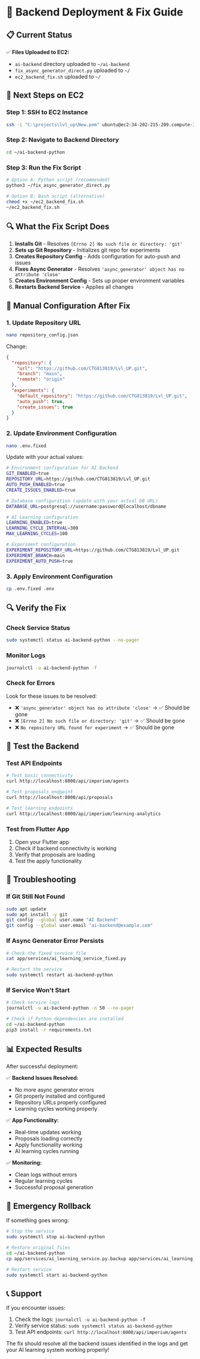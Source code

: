 # 🚀 Backend Deployment & Fix Guide

## 📋 Current Status

✅ **Files Uploaded to EC2:**
- `ai-backend` directory uploaded to `~/ai-backend`
- `fix_async_generator_direct.py` uploaded to `~/`
- `ec2_backend_fix.sh` uploaded to `~/`

## 🔧 Next Steps on EC2

### Step 1: SSH to EC2 Instance
```bash
ssh -i "C:\projects\lvl_up\New.pem" ubuntu@ec2-34-202-215-209.compute-1.amazonaws.com
```

### Step 2: Navigate to Backend Directory
```bash
cd ~/ai-backend-python
```

### Step 3: Run the Fix Script
```bash
# Option A: Python script (recommended)
python3 ~/fix_async_generator_direct.py

# Option B: Bash script (alternative)
chmod +x ~/ec2_backend_fix.sh
~/ec2_backend_fix.sh
```

## 🔍 What the Fix Script Does

1. **Installs Git** - Resolves `[Errno 2] No such file or directory: 'git'`
2. **Sets up Git Repository** - Initializes git repo for experiments
3. **Creates Repository Config** - Adds configuration for auto-push and issues
4. **Fixes Async Generator** - Resolves `'async_generator' object has no attribute 'close'`
5. **Creates Environment Config** - Sets up proper environment variables
6. **Restarts Backend Service** - Applies all changes

## 📝 Manual Configuration After Fix

### 1. Update Repository URL
```bash
nano repository_config.json
```
Change:
```json
{
  "repository": {
    "url": "https://github.com/CTG813819/Lvl_UP.git",
    "branch": "main",
    "remote": "origin"
  },
  "experiments": {
    "default_repository": "https://github.com/CTG813819/Lvl_UP.git",
    "auto_push": true,
    "create_issues": true
  }
}
```

### 2. Update Environment Configuration
```bash
nano .env.fixed
```
Update with your actual values:
```bash
# Environment configuration for AI Backend
GIT_ENABLED=true
REPOSITORY_URL=https://github.com/CTG813819/Lvl_UP.git
AUTO_PUSH_ENABLED=true
CREATE_ISSUES_ENABLED=true

# Database configuration (update with your actual DB URL)
DATABASE_URL=postgresql://username:password@localhost/dbname

# AI Learning configuration
LEARNING_ENABLED=true
LEARNING_CYCLE_INTERVAL=300
MAX_LEARNING_CYCLES=100

# Experiment configuration
EXPERIMENT_REPOSITORY_URL=https://github.com/CTG813819/Lvl_UP.git
EXPERIMENT_BRANCH=main
EXPERIMENT_AUTO_PUSH=true
```

### 3. Apply Environment Configuration
```bash
cp .env.fixed .env
```

## 🔍 Verify the Fix

### Check Service Status
```bash
sudo systemctl status ai-backend-python --no-pager
```

### Monitor Logs
```bash
journalctl -u ai-backend-python -f
```

### Check for Errors
Look for these issues to be resolved:
- ❌ `'async_generator' object has no attribute 'close'` → ✅ Should be gone
- ❌ `[Errno 2] No such file or directory: 'git'` → ✅ Should be gone  
- ❌ `No repository URL found for experiment` → ✅ Should be gone

## 🧪 Test the Backend

### Test API Endpoints
```bash
# Test basic connectivity
curl http://localhost:8000/api/imperium/agents

# Test proposals endpoint
curl http://localhost:8000/api/proposals

# Test learning endpoints
curl http://localhost:8000/api/imperium/learning-analytics
```

### Test from Flutter App
1. Open your Flutter app
2. Check if backend connectivity is working
3. Verify that proposals are loading
4. Test the apply functionality

## 🔧 Troubleshooting

### If Git Still Not Found
```bash
sudo apt update
sudo apt install -y git
git config --global user.name "AI Backend"
git config --global user.email "ai-backend@example.com"
```

### If Async Generator Error Persists
```bash
# Check the fixed service file
cat app/services/ai_learning_service_fixed.py

# Restart the service
sudo systemctl restart ai-backend-python
```

### If Service Won't Start
```bash
# Check service logs
journalctl -u ai-backend-python -n 50 --no-pager

# Check if Python dependencies are installed
cd ~/ai-backend-python
pip3 install -r requirements.txt
```

## 📊 Expected Results

After successful deployment:

✅ **Backend Issues Resolved:**
- No more async generator errors
- Git properly installed and configured
- Repository URLs properly configured
- Learning cycles working properly

✅ **App Functionality:**
- Real-time updates working
- Proposals loading correctly
- Apply functionality working
- AI learning cycles running

✅ **Monitoring:**
- Clean logs without errors
- Regular learning cycles
- Successful proposal generation

## 🚨 Emergency Rollback

If something goes wrong:
```bash
# Stop the service
sudo systemctl stop ai-backend-python

# Restore original files
cd ~/ai-backend-python
cp app/services/ai_learning_service.py.backup app/services/ai_learning_service.py

# Restart service
sudo systemctl start ai-backend-python
```

## 📞 Support

If you encounter issues:
1. Check the logs: `journalctl -u ai-backend-python -f`
2. Verify service status: `sudo systemctl status ai-backend-python`
3. Test API endpoints: `curl http://localhost:8000/api/imperium/agents`

The fix should resolve all the backend issues identified in the logs and get your AI learning system working properly! 